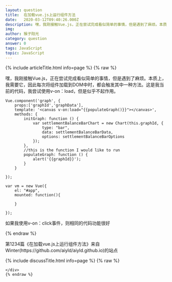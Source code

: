 ```yaml
---
layout: question
title:  在加载vue.js上运行组件方法
date:   2020-03-12T09:40:26.000Z
description: 嘿，我刚接触Vue.js，正在尝试完成看似简单的事情，但是遇到了麻烦。本质上，我需要它，因此每次将组件加载到DOM中时，都会触发其中一种方法。这是我当前的...
img: 
author: 猴子阳光
category: question
answer: 0
tags: JavaScript
topic: JavaScript
---
```

<div class="article-root">
  <div class="article">
    {% include articleTitle.html info=page %}
    {% raw %}
    <div class="article-content"><p><font style="vertical-align: inherit;"><font style="vertical-align: inherit;">嘿，我刚接触Vue.js，正在尝试完成看似简单的事情，但是遇到了麻烦。</font><font style="vertical-align: inherit;">本质上，我需要它，因此每次将组件加载到DOM中时，都会触发其中一种方法。</font><font style="vertical-align: inherit;">这是我当前的代码，我尝试使用v-on：load，但是似乎不起作用。</font></font></p>

<p></p><div class="snippet" data-lang="js" data-hide="false" data-console="true" data-babel="false">
<div class="snippet-code">
<pre class="snippet-code-js lang-js prettyprint-override"><code>Vue.component('graph', {<font></font>
    props:['graphId','graphData'],<font></font>
    template: '&lt;canvas v-on:load="{{populateGraph()}}"&gt;&lt;/canvas&gt;',<font></font>
    methods: {<font></font>
        initGraph: function () {<font></font>
            var settlementBalanceBarChart = new Chart(this.graphId, {<font></font>
                type: "bar",<font></font>
                data: settlementBalanceBarData,<font></font>
                options: settlementBalanceBarOptions<font></font>
            });<font></font>
        },<font></font>
        //this is the function I would like to run<font></font>
        populateGraph: function () {<font></font>
            alert('{{graphId}}');<font></font>
        }<font></font>
    }<font></font>
<font></font>
});<font></font>
<font></font>
var vm = new Vue({<font></font>
    el: "#app",<font></font>
    mounted: function(){<font></font>
<font></font>
    }<font></font>
<font></font>
});</code></pre>
</div>
</div>
<p></p>

<p><font style="vertical-align: inherit;"><font style="vertical-align: inherit;">如果我使用v-on：click事件，则相同的代码功能很好</font></font></p></div>
    {% endraw %}
  </div>
  <p class="winter_mark">第1234篇《在加载vue.js上运行组件方法》来自Winter(https://github.com/aiyld/aiyld.github.io)的站点</p>
  <div class="discuss-wrapper">
    {% include discussTitle.html info=page %}
    {% raw %}
    <div class="discuss-list">
    
    </div>
    {% endraw %}
  </div>
<div>
